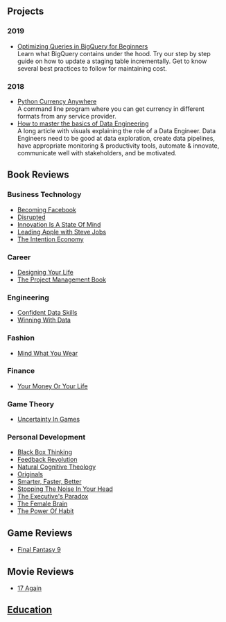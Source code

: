 ## Projects

### 2019
* [Optimizing Queries in BigQuery for Beginners](https://medium.com/@SoftDevLife/optimising-queries-in-bigquery-for-beginners-971be491f1de)
<br> Learn what BigQuery contains under the hood. Try our step by step guide on how to update a staging table incrementally. Get to know several best practices to follow for maintaining cost.

### 2018
* [Python Currency Anywhere](https://github.com/asokratis/python-currency-anywhere) 
<br>A command line program where you can get currency in different formats from any service provider.
* [How to master the basics of Data Engineering](https://medium.com/@SoftDevLife/how-to-master-the-basics-of-data-engineering-7a16244dd148)
<br>A long article with visuals explaining the role of a Data Engineer. Data Engineers need to be good at data exploration, create data pipelines, have appropriate monitoring & productivity tools, automate & innovate, communicate well with stakeholders, and be motivated.

## Book Reviews

### Business Technology
* [Becoming Facebook](https://github.com/softdevlife/contributed_articles/blob/master/book_reviews/becoming_facebook.md)
* [Disrupted](https://github.com/softdevlife/contributed_articles/blob/master/book_reviews/disruptedmisadventure.md)
* [Innovation Is A State Of Mind](https://github.com/softdevlife/contributed_articles/blob/master/book_reviews/innovation_state_mind.md)
* [Leading Apple with Steve Jobs](https://github.com/softdevlife/contributed_articles/blob/master/book_reviews/leading_apple_with_steve_jobs.md)
* [The Intention Economy](https://github.com/softdevlife/contributed_articles/blob/master/book_reviews/the_intention_economy.md)

### Career
* [Designing Your Life](https://github.com/softdevlife/contributed_articles/blob/master/book_reviews/designing_your_life.md)
* [The Project Management Book](https://github.com/softdevlife/contributed_articles/blob/master/book_reviews/project_management_book.md)

### Engineering
* [Confident Data Skills](https://github.com/softdevlife/contributed_articles/blob/master/book_reviews/confident_data_skills.md)
* [Winning With Data](https://github.com/softdevlife/contributed_articles/blob/master/book_reviews/winning_with_data.md)

### Fashion
* [Mind What You Wear](https://github.com/softdevlife/contributed_articles/blob/master/book_reviews/mind_what_you_wear.md)

### Finance
* [Your Money Or Your Life](https://github.com/softdevlife/contributed_articles/blob/master/book_reviews/your_money_or_your_life.md)

### Game Theory
* [Uncertainty In Games](https://github.com/softdevlife/contributed_articles/blob/master/book_reviews/uncertainty_in_games.md)

### Personal Development
* [Black Box Thinking](https://github.com/softdevlife/contributed_articles/blob/master/book_reviews/black_box_thinking.md)
* [Feedback Revolution](https://github.com/softdevlife/contributed_articles/blob/master/book_reviews/feedback_revolution.md)
* [Natural Cognitive Theology](https://github.com/softdevlife/contributed_articles/blob/master/book_reviews/natural_cognitive_theology.md)
* [Originals](https://github.com/softdevlife/contributed_articles/blob/master/book_reviews/originals.md)
* [Smarter, Faster, Better](https://github.com/softdevlife/contributed_articles/blob/master/book_reviews/smarter_faster_better.md)
* [Stopping The Noise In Your Head](https://github.com/softdevlife/contributed_articles/blob/master/book_reviews/stoppingthenoiseinyourhead.md)
* [The Executive's Paradox](https://github.com/softdevlife/contributed_articles/blob/master/book_reviews/the_executives_paradox.md)
* [The Female Brain](https://github.com/softdevlife/contributed_articles/blob/master/book_reviews/the_female_brain.md)
* [The Power Of Habit](https://github.com/softdevlife/contributed_articles/blob/master/book_reviews/the_power_of_habit.md)

## Game Reviews

* [Final Fantasy 9](https://medium.com/@SoftDevLife/final-fantasy-9-still-the-best-game-to-learn-more-about-our-self-c5b20d79489d)

## Movie Reviews

* [17 Again](https://github.com/softdevlife/contributed_articles/blob/master/movies/17again.md)

## [Education](https://github.com/softdevlife/contributed_articles/blob/master/education/README.md)
